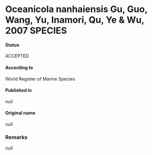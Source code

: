 # Oceanicola nanhaiensis Gu, Guo, Wang, Yu, Inamori, Qu, Ye & Wu, 2007 SPECIES

#### Status
ACCEPTED

#### According to
World Register of Marine Species

#### Published in
null

#### Original name
null

### Remarks
null